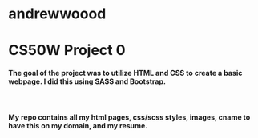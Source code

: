 # andrewwoood
<h1>CS50W Project 0</h1>

<h4>
    The goal of the project was to utilize HTML and CSS to create a basic webpage. I did this using SASS and Bootstrap. 
</h4>
<br>
<h4>
    My repo contains all my html pages, css/scss styles, images, cname to have this on my domain, and my resume.
</h4>